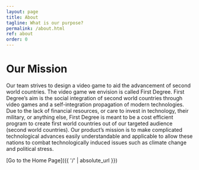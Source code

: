 ```yaml
---
layout: page
title: About
tagline: What is our purpose?
permalink: /about.html
ref: about
order: 0
---
```


<h1>Our Mission</h1>

Our team strives to design a video game to aid the advancement of second world countries. The video game we envision is called First Degree. First Degree’s aim is the social integration of second world countries through video games and a self-integration propagation of modern technologies. Due to the lack of financial resources, or care to invest in technology, their military, or anything else, First Degree is meant to be a cost efficient program to create first world countries out of our targeted audience (second world countries). Our product’s mission is to make complicated technological advances easily understandable and applicable to allow these nations to combat technologically induced issues such as climate change and political stress.


[Go to the Home Page]({{ '/' | absolute_url }})
